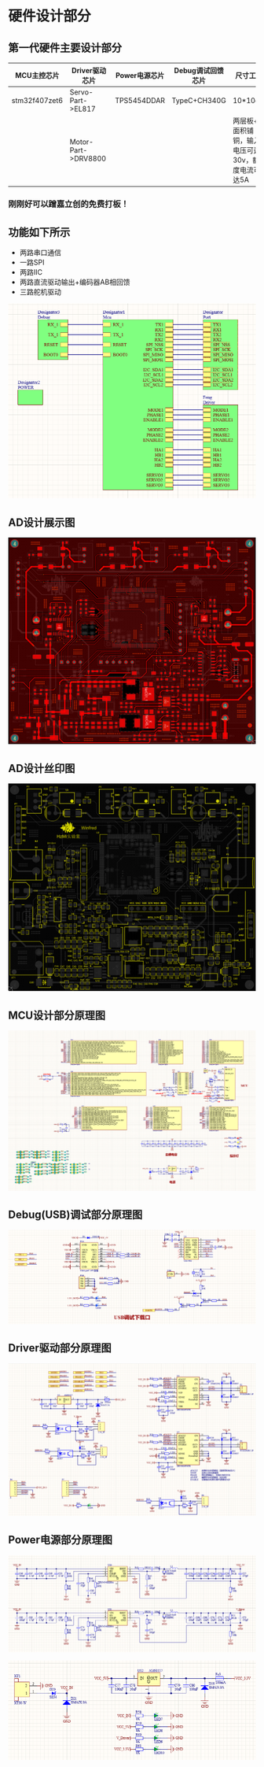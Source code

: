 # 硬件设计部分
## 第一代硬件主要设计部分
|MCU主控芯片            |Driver驱动芯片          |Power电源芯片           |Debug调试回馈芯片       |尺寸工艺                 |
|----------------------|-----------------------|-----------------------|-----------------------|-------------------------|
|stm32f407zet6         | Servo-Part->EL817     |TPS5454DDAR            |TypeC+CH340G           |10*10cm                 |
|                      |Motor-Part->DRV8800    |                       |                       |两层板+大面积铺铜，输入电压可达30v，额度电流可达5A          |     

                                                                                              
### 刚刚好可以蹭嘉立创的免费打板！

## 功能如下所示
- 两路串口通信
- 一路SPI
- 两路IIC
- 两路直流驱动输出+编码器AB相回馈
- 三路舵机驱动

![alt text](hardinfo_image/image1.png)

## AD设计展示图
![alt text](hardinfo_image/image2.png)

## AD设计丝印图
![alt text](hardinfo_image/image3.png)

## MCU设计部分原理图
![alt text](hardinfo_image/image4.png)

## Debug(USB)调试部分原理图
![alt text](hardinfo_image/image5.png)

## Driver驱动部分原理图
![alt text](hardinfo_image/image6.png)

## Power电源部分原理图
![alt text](hardinfo_image/image7.png)

![alt text](hardinfo_image/image8.png)

